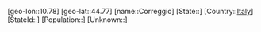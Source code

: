 ﻿---
location: [44.77,10.78]
type: City
tags:
- geo/City


SpocWebEntityId: 29657
isDeleted: false
confidential: public

---
[geo-lon::10.78]
[geo-lat::44.77]
[name::Correggio]
[State::]
[Country::[Italy](geo/Continent/Europe/Italy.md)]
[StateId::]
[Population::]
[Unknown::]

